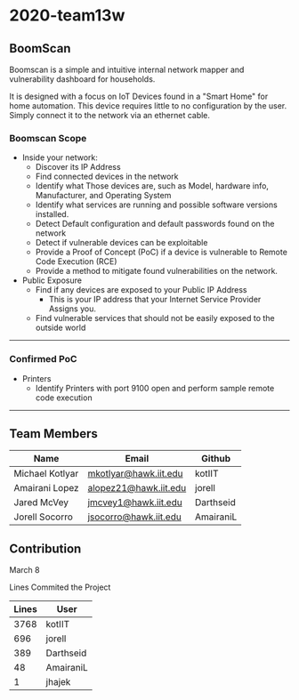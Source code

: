 # 2020-team13w

## BoomScan

Boomscan is a simple and intuitive internal network mapper and vulnerability dashboard for households.

It is designed with a focus on IoT Devices found in a "Smart Home" for home automation. This device requires little to no configuration by the user. Simply connect it to the network via an ethernet cable.

### Boomscan Scope

* Inside your network:
  * Discover its IP Address
  * Find connected devices in the network
  * Identify what Those devices are, such as Model, hardware info, Manufacturer, and Operating System
  * Identify what services are running and possible software versions installed.
  * Detect Default configuration and default passwords found on the network
  * Detect if vulnerable devices can be exploitable
  * Provide a Proof of Concept (PoC) if a device is vulnerable to Remote Code Execution (RCE)
  * Provide a method to mitigate found vulnerabilities on the network.
* Public Exposure
  * Find if any devices are exposed to your Public IP Address
    * This is your IP address that your Internet Service Provider Assigns you.
  * Find vulnerable services that should not be easily exposed to the outside world
  
----

### Confirmed PoC

* Printers
  * Identify Printers with port 9100 open and perform sample remote code execution

----

## Team Members

|Name|Email|Github|
|-----|-----|-----|
|Michael Kotlyar |mkotlyar@hawk.iit.edu |kotIIT|
|Amairani Lopez |alopez21@hawk.iit.edu |jorell|
|Jared McVey | jmcvey1@hawk.iit.edu  |Darthseid|
|Jorell Socorro | jsocorro@hawk.iit.edu |AmairaniL|

## Contribution

March 8

Lines Commited the Project

|Lines| User|
|---|---|
|3768 | kotIIT|
|696 |jorell|
|389 |Darthseid|
| 48 |AmairaniL|
|1 |jhajek|
